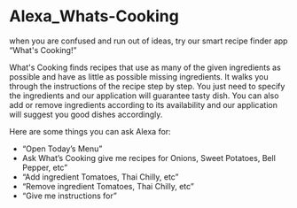 # Alexa_Whats-Cooking
when you are confused and run out of ideas, try our smart recipe finder app “What's Cooking!”

What's Cooking finds recipes that use as many of the given ingredients as possible and have as little as possible missing ingredients. It walks you through the instructions of the recipe step by step. You just need to specify the ingredients and our application will guarantee tasty dish. You can also add or remove ingredients according to its availability and our application will suggest you good dishes accordingly.

Here are some things you can ask Alexa for:

* “Open Today’s Menu”
* Ask What’s Cooking give me recipes for Onions, Sweet Potatoes, Bell Pepper, etc”
* “Add ingredient Tomatoes, Thai Chilly, etc”
* “Remove ingredient Tomatoes, Thai Chilly, etc”
* “Give me instructions for”
